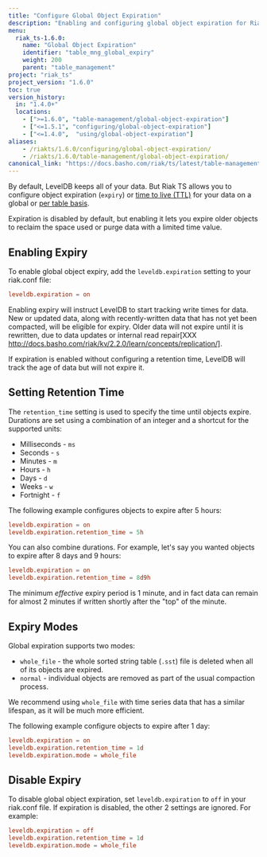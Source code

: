 ```yaml
---
title: "Configure Global Object Expiration"
description: "Enabling and configuring global object expiration for Riak TS."
menu:
  riak_ts-1.6.0:
    name: "Global Object Expiration"
    identifier: "table_mng_global_expiry"
    weight: 200
    parent: "table_management"
project: "riak_ts"
project_version: "1.6.0"
toc: true
version_history:
  in: "1.4.0+"
  locations:
    - [">=1.6.0", "table-management/global-object-expiration"]
    - ["<=1.5.1", "configuring/global-object-expiration"]
    - ["<=1.4.0",  "using/global-object-expiration"]
aliases:
    - /riakts/1.6.0/configuring/global-object-expiration/
    - /riakts/1.6.0/table-management/global-object-expiration/
canonical_link: "https://docs.basho.com/riak/ts/latest/table-management/global-object-expiration"
---
```


[ttl]: https://en.wikipedia.org/wiki/Time_to_live
[table expiry]: /riak/ts/1.6.0/table-management/per-table-object-expiration

By default, LevelDB keeps all of your data. But Riak TS allows you to configure object expiration (`expiry`) or [time to live (TTL)][ttl] for your data on a global or [per table basis][table expiry].

Expiration is disabled by default, but enabling it lets you expire older objects to reclaim the space used or purge data with a limited time value.

## Enabling Expiry

To enable global object expiry, add the `leveldb.expiration` setting to your riak.conf file:

```riak.conf
leveldb.expiration = on
```

Enabling expiry will instruct LevelDB to start tracking write times for data. New or updated data, along with recently-written data that has not yet been compacted, will be eligible for expiry. Older data will not expire until it is rewritten, due to data updates or internal read repair[XXX http://docs.basho.com/riak/kv/2.2.0/learn/concepts/replication/].

If expiration is enabled without configuring a retention time, LevelDB will track the age of data but will not expire it.


## Setting Retention Time

The `retention_time` setting is used to specify the time until objects expire.
Durations are set using a combination of an integer and a shortcut for the supported units:

- Milliseconds - `ms`
- Seconds - `s`
- Minutes - `m`
- Hours - `h`
- Days - `d`
- Weeks - `w`
- Fortnight - `f`

The following example configures objects to expire after 5 hours:

```riak.conf
leveldb.expiration = on
leveldb.expiration.retention_time = 5h
```

You can also combine durations. For example, let's say you wanted objects to expire after 8 days and 9 hours:

```riak.conf
leveldb.expiration = on
leveldb.expiration.retention_time = 8d9h
```

The minimum *effective* expiry period is 1 minute, and in fact data can remain for almost 2 minutes if written shortly after the "top" of the minute.

## Expiry Modes

Global expiration supports two modes:

- `whole_file` - the whole sorted string table (`.sst`) file is deleted when all of its objects are expired.
- `normal` - individual objects are removed as part of the usual compaction process.

We recommend using `whole_file` with time series data that has a similar lifespan, as it will be much more efficient.

The following example configure objects to expire after 1 day:

```riak.conf
leveldb.expiration = on
leveldb.expiration.retention_time = 1d
leveldb.expiration.mode = whole_file
```

## Disable Expiry

To disable global object expiration, set `leveldb.expiration` to `off` in your riak.conf file. If expiration is disabled, the other 2 settings are ignored. For example:

```riak.conf
leveldb.expiration = off
leveldb.expiration.retention_time = 1d
leveldb.expiration.mode = whole_file
```
